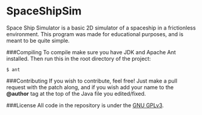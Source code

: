 SpaceShipSim
============

Space Ship Simulator is a basic 2D simulator of a spaceship in a frictionless environment. This program was made for educational purposes, and is meant to be quite simple.

###Compiling
To compile make sure you have JDK and Apache Ant installed. Then run this in the root directory of the project:
```
$ ant
```

###Contributing
If you wish to contribute, feel free! Just make a pull request with the patch along, and if you wish add your name to the __@author__ tag at the top of the Java file you edited/fixed.

###License
All code in the repository is under the [GNU GPLv3](/LICENSE).
